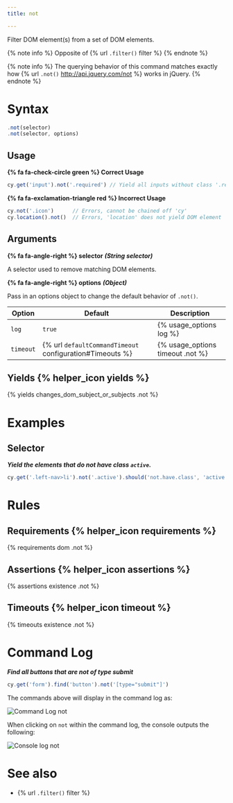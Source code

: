 ```yaml
---
title: not

---
```


Filter DOM element(s) from a set of DOM elements.

{% note info %}
Opposite of {% url `.filter()` filter %}
{% endnote %}

{% note info %}
The querying behavior of this command matches exactly how {% url `.not()` http://api.jquery.com/not %} works in jQuery.
{% endnote %}

# Syntax

```javascript
.not(selector)
.not(selector, options)
```

## Usage

**{% fa fa-check-circle green %} Correct Usage**

```javascript
cy.get('input').not('.required') // Yield all inputs without class '.required'
```

**{% fa fa-exclamation-triangle red %} Incorrect Usage**

```javascript
cy.not('.icon')      // Errors, cannot be chained off 'cy'
cy.location().not()  // Errors, 'location' does not yield DOM element
```

## Arguments

**{% fa fa-angle-right %} selector**  ***(String selector)***

A selector used to remove matching DOM elements.

**{% fa fa-angle-right %} options**  ***(Object)***

Pass in an options object to change the default behavior of `.not()`.

Option | Default | Description
--- | --- | ---
`log` | `true` | {% usage_options log %}
`timeout` | {% url `defaultCommandTimeout` configuration#Timeouts %} | {% usage_options timeout .not %}

## Yields {% helper_icon yields %}

{% yields changes_dom_subject_or_subjects .not %}

# Examples

## Selector

***Yield the elements that do not have class `active`.***

```javascript
cy.get('.left-nav>li').not('.active').should('not.have.class', 'active') // true
```

# Rules

## Requirements {% helper_icon requirements %}

{% requirements dom .not %}

## Assertions {% helper_icon assertions %}

{% assertions existence .not %}

## Timeouts {% helper_icon timeout %}

{% timeouts existence .not %}

# Command Log

***Find all buttons that are not of type submit***

```javascript
cy.get('form').find('button').not('[type="submit"]')
```

The commands above will display in the command log as:

![Command Log not](/img/api/not/filter-elements-with-not-and-optional-selector.png)

When clicking on `not` within the command log, the console outputs the following:

![Console log not](/img/api/not/log-elements-found-when-using-cy-not.png)

# See also

- {% url `.filter()` filter %}
